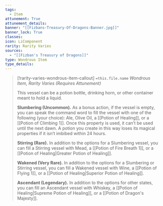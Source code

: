 ```yaml
---
tags:
  - Item
attunement: True
attunement_details:
banner: "[[Fizbans-Treasury-Of-Dragons-Banner.jpg]]"
banner_lock: True
classes:
icon: LiComponent
rarity: Rarity Varies
sources:
  - "[[Fizban's Treasury of Dragons]]"
type: Wondrous Item
type_details:
---
```

>[!rarity-varies-wondrous-item-callout] `=this.file.name`
>*Wondrous Item, Rarity Varies (Requires Attunement)*
>
>This vessel can be a potion bottle, drinking horn, or other container meant to hold a liquid.
>
>**Slumbering (Uncommon).** As a bonus action, if the vessel is empty, you can speak the command word to fill the vessel with one of the following (your choice): Ale, Olive Oil, a [[Potion of Healing]], or a [[Potion of Climbing 1]]. Once this property is used, it can’t be used until the next dawn. A potion you create in this way loses its magical properties if it isn’t imbibed within 24 hours.
>
>**Stirring (Rare).** In addition to the options for a Slumbering vessel, you can fill a Stirring vessel with Mead, a [[Potion of Fire Breath 1]], or a [[Potion of Healing|Greater Potion of Healing]].
>
>**Wakened (Very Rare).** In addition to the options for a Slumbering or Stirring vessel, you can fill a Wakened vessel with Wine, a [[Potion of Flying 1]], or a [[Potion of Healing|Superior Potion of Healing]].
>
>**Ascendant (Legendary).** In addition to the options for other states, you can fill an Ascendant vessel with Whiskey, a [[Potion of Healing|Supreme Potion of Healing]], or a [[Potion of Dragon's Majesty]].
>
>